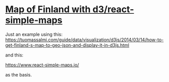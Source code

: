 # [Map of Finland with d3/react-simple-maps](http://teemukoivisto.github.io/map-of-finland")

Just an example using this:  
https://tuomassalmi.com/guide/data/visualization/d3js/2014/03/14/how-to-get-finland-s-map-to-geo-json-and-display-it-in-d3js.html

and this:

https://www.react-simple-maps.io/

as the basis.